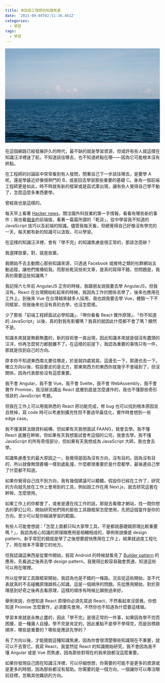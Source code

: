 ```yaml
---
title: 來談談工程師的知識焦慮
date: '2021-09-04T02:51:36.461Z'
categories:
  - 學習
tags:
  - 學習
---
```


![](/img/what-to-learn-b85ee24c3e8/0__tfAXIpeQ7GK7wqGF.jpg)

在這個網路已經發展許久的時代，最不缺的就是學習資源，但或許有些人就這樣在知識汪洋裡迷了航，不知道該往哪去，也不知道終點在哪——因為它可能根本沒有終點。

在工程師的討論區中常常看到有人發問，問著自己下一步該往哪去，是要學 A 呢，還是學最近好像很熱門的 B，或是回去學習那些重要的基礎 C。身為一個前端工程師更是如此，時不時就有新的框架或是函式庫出現，讓有些人覺得自己學不動了，怎麼這麼多東西要學。

曾經我也是這樣的。

每天早上看著 [Hacker news](https://news.ycombinator.com/)，關注國外科技業的第一手情報，看看有哪些新的事件；我也看[掘金](https://juejin.cn/frontend)的前端版，看著一篇篇所謂的「乾貨」，從中學習我不知道的 JavaScript 技巧以及前端的知識。儘管我每天看，但總覺得自己好像沒有學完的一天，每天都有新的知識可以汲取，可以學習。

在這樣的知識汪洋裡，會有「學不完」的知識焦慮是很正常的，那該怎麼辦？

我選擇放棄，對，就是放棄。

我開始不去主動關心那些知識來源，只透過 Facebook 或推特之類的社群網站主動追蹤，讓他們推播給我。而那些乾貨技術文章，是真的寫得不錯，但問題是，我真的需要這些知識嗎？

我記得六七年前 AngularJS 正夯的時候，我跟朋友說我要去學 AngularJS，但我沒有。React 在台灣開始紅起來的時候，我因為工作的關係去學了，後來也應用在工作上。到後來 Vue 在台灣越來越多人採用，我也說我要去學 Vue，體驗一下不同框架，但我後來也沒有真的去學，也沒怎麼樣。

少了那些「前端工程師面試必學知識」、「帶你看看 React 實作原理」、「你不知道的 JavaScript」以後，真的對我有影響嗎？我真的就因此什麼都不會了嗎？顯然不是。

知識本來就是無窮無盡的，新的技術會一直出現，因此知識本來就是個沒有盡頭的汪洋，你再怎麼努力都脫離不了。在這樣的前提下，我認為重要的事情只有一件，那就是找到自己的方向。

原本你不知道東西南北要往哪走，於是就四處晃晃，這邊去一下，那邊也去一下。確立方向以後，假設要走的是北方，那東南西方的東西你就幾乎不會碰到了，但沒關係，因為代表那些沒有這麼重要。

我不會 Angular，我不會 Vue，我不會 Svelte，我不會 WebAssembly，我不會實作 Promise，我沒辦法講出 React 底層到底是怎麼運作的，我也不懂那些奇形怪狀的 JavaScript 考題。

但我在工作上可以用我熟悉的 React 把功能完成，修 bug 也可以找到根本原因並且修掉，寫 code 時可以考慮到擴充性但不要過早最佳化，實作時會想到一些 edge case。

我不懂演算法跟資料結構，但如果有天我想面試 FAANG，我會去學。我不懂 React 底層在幹嘛，但如果有天我想面試會考這個的公司，我會去學。我不懂 JavaScript 的所有奇怪部分，但如果有天我想成為 JavaScript 大師，我也會去學。

知識焦慮產生的最大原因之一，我覺得是因為沒有方向，沒有目的。因為沒有目的，所以就像無頭蒼蠅一樣到處亂撞，什麼都很重要於是什麼都學，最後連自己學了什麼都不知道。

如果你覺得自己找不到方向，我有幾個建議可以聽聽。假設你已經在工作了，研究的方向就先放在工作上會用到的工具，例如說工作在用 Next.js，就去研究這套在幹嘛，怎麼使用。

如果工作上的你都會了，或者是還在找工作的話，那就去看徵才網站，找一間你想去的夢幻公司，開始研究他們用的那些工具跟框架怎麼使用，先把這個當作是你的方向，至少可以幫你縮減學習的範圍。

有些人可能會想說：「怎麼上面都只叫大家學工具，不是都說基礎跟原理比較重要嗎？」，我認為核心知識的原理跟應用是相輔相成的，舉例來說像是 design pattern，新手常犯的錯就是學了之後想要趕快應用在工作上，結果就過度工程化了，用在根本不需要它的地方。

但我認識這東西是從實作開始，我寫 Android 的時候就看見了 [Builder pattern](https://developer.android.com/reference/android/app/AlertDialog.Builder) 的應用，先看過之後再去學 design pattern，我覺得比較容易融會貫通，知道這些可以用在哪裡。

所以從學習工具跟框架開始，我認為也是不錯的一條路。況且從這些開始，並不代表就真的不去碰觸原理跟核心知識，這是一個順序的問題。先從應用開始，對於原理感到好奇之後再去看原理，這樣的順序有時候比顛倒過來好。

舉例來說，你想知道 React 原理你必須先寫過 React，不然看起來沒感覺。你想知道 Promise 怎麼實作，必須要先會用，不然你也不知道為什麼要這樣做。

學習本來就是永無止盡的，因此「學不完」是很正常的一件事，如果因為學不完而困擾，是一種庸人自擾。學不完是肯定的，因此重點不是學不學得完，而是目標跟順序，哪些是重要的？哪些是應該先學的？

有了方向以後，才能擺脫這種知識焦慮，因為你會很清楚哪些知識現在不重要，就可以不去管它。我寫 React，我當然從 React 的知識開始研究，我不會因為我不懂 Angular 或是 Vue 而焦慮，因為那些對現在的我來說都沒這麼重要。

如果你發現自己困在知識汪洋裡，可以仔細想想，你需要的可能不是更多的資源或是更多的時間，因為那些都沒有幫助。你需要的是一個方向，一個讓你可以專注眼前目標，忽略其他雜訊的方向。
